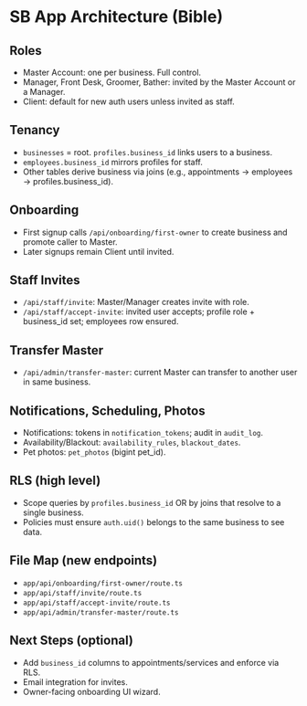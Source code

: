 # SB App Architecture (Bible)

## Roles
- Master Account: one per business. Full control.
- Manager, Front Desk, Groomer, Bather: invited by the Master Account or a Manager.
- Client: default for new auth users unless invited as staff.

## Tenancy
- `businesses` = root. `profiles.business_id` links users to a business.
- `employees.business_id` mirrors profiles for staff.
- Other tables derive business via joins (e.g., appointments -> employees -> profiles.business_id).

## Onboarding
- First signup calls `/api/onboarding/first-owner` to create business and promote caller to Master.
- Later signups remain Client until invited.

## Staff Invites
- `/api/staff/invite`: Master/Manager creates invite with role.
- `/api/staff/accept-invite`: invited user accepts; profile role + business_id set; employees row ensured.

## Transfer Master
- `/api/admin/transfer-master`: current Master can transfer to another user in same business.

## Notifications, Scheduling, Photos
- Notifications: tokens in `notification_tokens`; audit in `audit_log`.
- Availability/Blackout: `availability_rules`, `blackout_dates`.
- Pet photos: `pet_photos` (bigint pet_id).

## RLS (high level)
- Scope queries by `profiles.business_id` OR by joins that resolve to a single business.
- Policies must ensure `auth.uid()` belongs to the same business to see data.

## File Map (new endpoints)
- `app/api/onboarding/first-owner/route.ts`
- `app/api/staff/invite/route.ts`
- `app/api/staff/accept-invite/route.ts`
- `app/api/admin/transfer-master/route.ts`

## Next Steps (optional)
- Add `business_id` columns to appointments/services and enforce via RLS.
- Email integration for invites.
- Owner-facing onboarding UI wizard.

